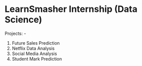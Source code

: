 # LearnSmasher Internship (Data Science)

Projects: - 
1. Future Sales Prediction
2. Netflix Data Analysis
3. Social Media Analysis
4. Student Mark Prediction
